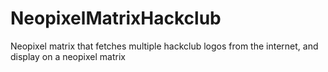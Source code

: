 # NeopixelMatrixHackclub
Neopixel matrix that fetches multiple hackclub logos from the internet, and display on a neopixel matrix
